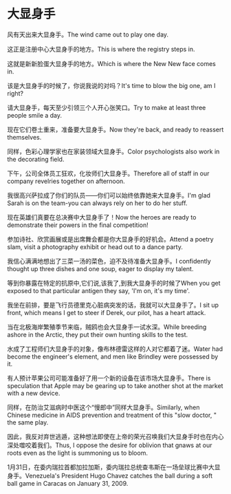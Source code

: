 # 大显身手

<p><span class="chinese">风有天出来大显身手。</span><span class="english">The wind came out to play one day.</span></p>

<p><span class="chinese">这正是注册中心大显身手的地方。</span><span class="english">This is where the registry steps in.</span></p>

<p><span class="chinese">这就是新新脸蛋大显身手的地方。</span><span class="english">Which is where the New New face comes in.</span></p>

<p><span class="chinese">该是大显身手的时候了，你说我说的对吗？</span><span class="english">It's time to blow the big one, am I right?</span></p>

<p><span class="chinese">请大显身手，每天至少引领三个人开心张笑口。</span><span class="english">Try to make at least three people smile a day.</span></p>

<p><span class="chinese">现在它们卷土重来，准备要大显身手。</span><span class="english">Now they're back, and ready to reassert themselves.</span></p>

<p><span class="chinese">同样，色彩心理学家也在家装领域大显身手。</span><span class="english">Color psychologists also work in the decorating field.</span></p>

<p><span class="chinese">下午，公司全体员工狂欢，化妆师们大显身手。</span><span class="english">Therefore all of staff in our company revelries together on afternoon.</span></p>

<p><span class="chinese">我很高兴萨拉成了你们的队员——你们可以始终依靠她来大显身手。</span><span class="english">I'm glad Sarah is on the team-you can always rely on her to do her stuff.</span></p>

<p><span class="chinese">现在英雄们真要在总决赛中大显身手了！</span><span class="english">Now the heroes are ready to demonstrate their powers in the final competition!</span></p>

<p><span class="chinese">参加诗社、欣赏画展或是出席舞会都是你大显身手的好机会。</span><span class="english">Attend a poetry slam, visit a photography exhibit or head out to a dance party.</span></p>

<p><span class="chinese">我信心满满地想出了三菜一汤的菜色，迫不及待准备大显身手。</span><span class="english">I confidently thought up three dishes and one soup, eager to display my talent.</span></p>

<p><span class="chinese">等到你暴露在特定的抗原中,它们说,该我了,到我大显身手的时候了</span><span class="english">When you get exposed to that particular antigen they say, 'I'm on, it's my time'.</span></p>

<p><span class="chinese">我坐在前排，要是飞行员德里克心脏病突发的话，我就可以大显身手了。</span><span class="english">I sit up front, which means I get to steer if Derek, our pilot, has a heart attack.</span></p>

<p><span class="chinese">当在北极海岸繁殖季节来临，贼鸥也会大显身手一试水深。</span><span class="english">While breeding ashore in the Arctic, they put their own hunting skills to the test.</span></p>

<p><span class="chinese">水成了工程师们大显身手的对象，像布林德雷这样的人对它都着了迷。</span><span class="english">Water had become the engineer's element, and men like Brindley were possessed by it.</span></p>

<p><span class="chinese">有人预计苹果公司可能准备好了用一个新的设备在该市场大显身手。</span><span class="english">There is speculation that Apple may be gearing up to take another shot at the market with a new device.</span></p>

<p><span class="chinese">同样，在防治艾滋病时中医这个“慢郎中”同样大显身手。</span><span class="english">Similarly, when Chinese medicine in AIDS prevention and treatment of this "slow doctor, " the same play.</span></p>

<p><span class="chinese">因此，我反对弃世逃遁，这种想法即使在上帝的荣光召唤我们大显身手时也在内心深处噬咬着我们。</span><span class="english">Thus, I oppose the desire for oblivion that gnaws at our roots even as the light is summoning us to bloom.</span></p>

<p><span class="chinese">1月31日，在委内瑞拉首都加拉加斯，委内瑞拉总统查韦斯在一场垒球比赛中大显身手。</span><span class="english">Venezuela's President Hugo Chavez catches the ball during a soft ball game in Caracas on January 31, 2009.</span></p>

